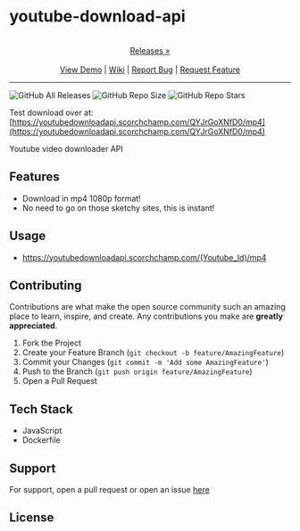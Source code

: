 
# youtube-download-api

<p align="center">
  <p align="center">
    <br />
    <a href="https://github.com/ScorchChamp/youtube-download-api/releases/">Releases &#187;</a>
    <br />
    <br />
    <a href="https://github.com/ScorchChamp/youtube-download-api">View Demo</a> |
    <a href="https://github.com/ScorchChamp/youtube-download-api/wiki">Wiki</a> |
    <a href="https://github.com/ScorchChamp/youtube-download-api/issues">Report Bug</a> |
    <a href="https://github.com/ScorchChamp/youtube-download-api/issues">Request Feature</a>
  </p>
</p>


-------------
![GitHub All Releases](https://img.shields.io/github/downloads/ScorchChamp/youtube-download-api/total?style=for-the-badge)
![GitHub Repo Size](https://img.shields.io/github/repo-size/ScorchChamp/youtube-download-api?style=for-the-badge)
![GitHub Repo Stars](https://img.shields.io/github/stars/ScorchChamp/youtube-download-api?style=for-the-badge)

Test download over at: [https://youtubedownloadapi.scorchchamp.com/QYJrGoXNfD0/mp4](https://youtubedownloadapi.scorchchamp.com/QYJrGoXNfD0/mp4)

Youtube video downloader API

## Features

- Download in mp4 1080p format!
- No need to go on those sketchy sites, this is instant!

## Usage

- https://youtubedownloadapi.scorchchamp.com/(Youtube_Id)/mp4

## Contributing

Contributions are what make the open source community such an amazing place to learn, inspire, and create. Any contributions you make are **greatly appreciated**.

1. Fork the Project
2. Create your Feature Branch (`git checkout -b feature/AmazingFeature`)
3. Commit your Changes (`git commit -m 'Add some AmazingFeature'`)
4. Push to the Branch (`git push origin feature/AmazingFeature`)
5. Open a Pull Request


## Tech Stack

 - JavaScript
 - Dockerfile

## Support

For support, open a pull request or open an issue [here](https://github.com/ScorchChamp/youtube-download-api/issues/new)

## License



<!--This file was generated via https://github.com/ScorchChamp/README.md-generator Credits to: ScorchChamp-->
        